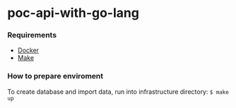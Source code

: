 # poc-api-with-go-lang
### Requirements
* [Docker](https://www.docker.com/)
* [Make](https://www.gnu.org/software/make/)

### How to prepare enviroment 
To create database and import data, run into infrastructure directory:
```$ make up```
